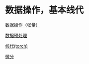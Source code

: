 # 数据操作，基本线代

[数据操作（张量）](%E6%95%B0%E6%8D%AE%E6%93%8D%E4%BD%9C%EF%BC%8C%E5%9F%BA%E6%9C%AC%E7%BA%BF%E4%BB%A3%20162a4fd6ce508055bd90dbe911f226f4/%E6%95%B0%E6%8D%AE%E6%93%8D%E4%BD%9C%EF%BC%88%E5%BC%A0%E9%87%8F%EF%BC%89%200a4316998a19457a84019c7f4a31028a.md)

[数据预处理](%E6%95%B0%E6%8D%AE%E6%93%8D%E4%BD%9C%EF%BC%8C%E5%9F%BA%E6%9C%AC%E7%BA%BF%E4%BB%A3%20162a4fd6ce508055bd90dbe911f226f4/%E6%95%B0%E6%8D%AE%E9%A2%84%E5%A4%84%E7%90%86%2046b5883ae4294b628989efa4e2a9921c.md)

[线代(torch)](%E6%95%B0%E6%8D%AE%E6%93%8D%E4%BD%9C%EF%BC%8C%E5%9F%BA%E6%9C%AC%E7%BA%BF%E4%BB%A3%20162a4fd6ce508055bd90dbe911f226f4/%E7%BA%BF%E4%BB%A3(torch)%20162a4fd6ce5080bc9853e21fd9e4984a.md)

[微分](%E6%95%B0%E6%8D%AE%E6%93%8D%E4%BD%9C%EF%BC%8C%E5%9F%BA%E6%9C%AC%E7%BA%BF%E4%BB%A3%20162a4fd6ce508055bd90dbe911f226f4/%E5%BE%AE%E5%88%86%20162a4fd6ce50801ab6abff37c018910b.md)